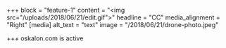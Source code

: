 +++
block = "feature-1"
content = "<img src=\"/uploads/2018/06/21/edit.gif\">"
headline = "CC"
media_alignment = "Right"
[media]
alt_text = "text"
image = "/2018/06/21/drone-photo.jpeg"

+++
oskalon.com is active